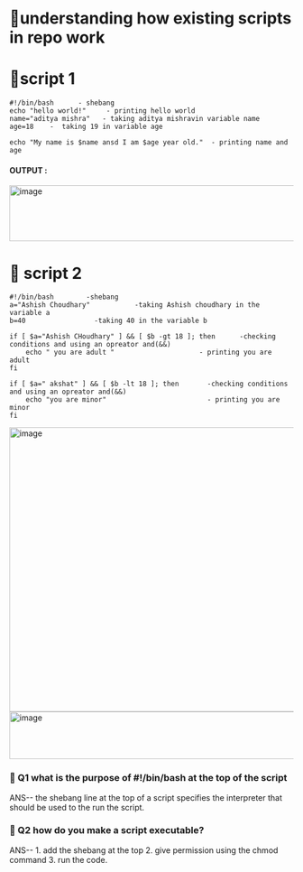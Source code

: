 # 🔧understanding how existing scripts in repo work

# 🔧script 1

  ```
 #!/bin/bash      - shebang
 echo "hello world!"     - printing hello world
 name="aditya mishra"   - taking aditya mishravin variable name
 age=18    -  taking 19 in variable age 

 echo "My name is $name ansd I am $age year old."  - printing name and age
```
#### OUTPUT :
<img width="713" height="99" alt="image" src="https://github.com/user-attachments/assets/9e237fb7-221b-4dbc-9e23-be2dcf698497" />



# 🔧 script 2

```
#!/bin/bash        -shebang
a="Ashish Choudhary"           -taking Ashish choudhary in the variable a
b=40                 -taking 40 in the variable b

if [ $a="Ashish CHoudhary" ] && [ $b -gt 18 ]; then      -checking conditions and using an opreator and(&&)
    echo " you are adult "                     - printing you are adult
fi

if [ $a=" akshat" ] && [ $b -lt 18 ]; then       -checking conditions and using an opreator and(&&)
    echo "you are minor"                         - printing you are minor
fi

```
<img width="805" height="504" alt="image" src="https://github.com/user-attachments/assets/ced795cd-09f0-43ef-90b8-67883913352b" />

<img width="728" height="84" alt="image" src="https://github.com/user-attachments/assets/e84d3294-c3d5-4792-8711-27224c2e898a" />


### 🔧 Q1 what is the purpose of #!/bin/bash at the top of the script

ANS-- the shebang line at the top of a script specifies the interpreter that should be used to the run the script.

### 🔧 Q2 how do you make a script executable?
ANS-- 1. add the shebang at the top
          2. give permission using the chmod command
          3. run the code.
